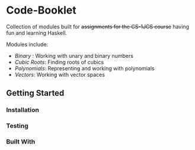 # Code-Booklet

Collection of modules built for ~~assignments for the CS-1JCS course~~ having fun and learning Haskell.

Modules include:
* _Binary_ : Working with unary and binary numbers
* _Cubic Roots_: Finding roots of cubics
* _Polynomials_: Representing and working with polynomials
* _Vectors_: Working with vector spaces

## Getting Started

### Installation

### Testing

### Built With